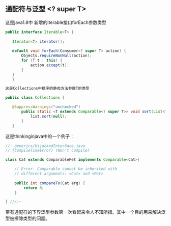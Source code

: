 ## 通配符与泛型 <? super T>
 
 这是java1.8中 新增的Iterable接口forEach参数类型
 
 ```java
 public interface Iterable<T> {
   
    Iterator<T> iterator();
    
    default void forEach(Consumer<? super T> action) {
        Objects.requireNonNull(action);
        for (T t : this) {
            action.accept(t);
        }
    }
    }

这是Collections中排序的静态方法参数T的类型

public class Collections {

    @SuppressWarnings("unchecked")
        public static <T extends Comparable<? super T>> void sort(List<T> list) {
            list.sort(null);
        }
    }
```

这是thinkinginjava中的一个例子：

```java
//: generics/HijackedInterface.java
// {CompileTimeError} (Won't compile)

class Cat extends ComparablePet implements Comparable<Cat>{

    // Error: Comparable cannot be inherited with
    // different arguments: <Cat> and <Pet>
  
    public int compareTo(Cat arg) {
        return 0;
    }

} ///:~
``` 
带有通配符的下界泛型参数第一次看起来令人不知所措。其中一个目的用来解决泛型被擦除类型的问题。
